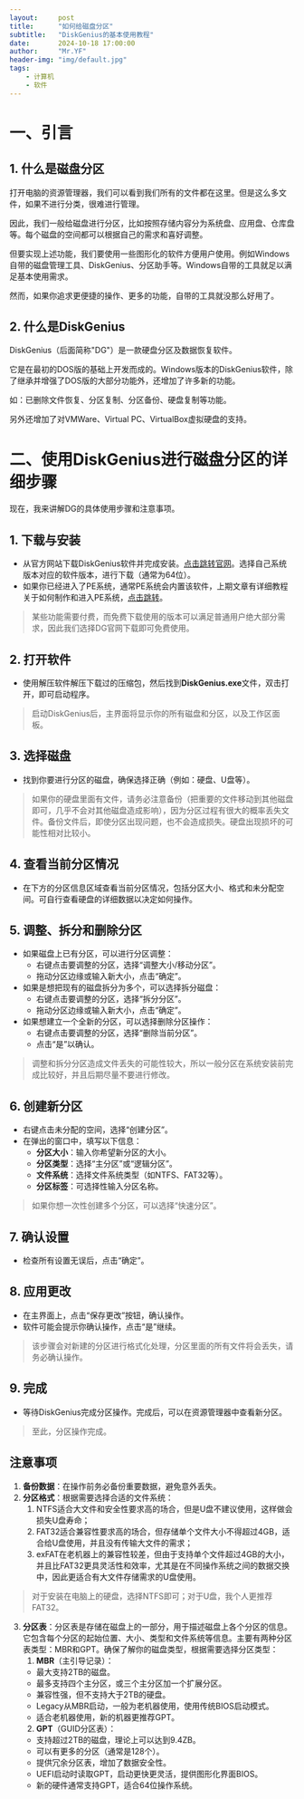 ```yaml
---
layout:     post
title:      "如何给磁盘分区"
subtitle:   "DiskGenius的基本使用教程"
date:       2024-10-18 17:00:00
author:     "Mr.YF"
header-img: "img/default.jpg"
tags:
    - 计算机
    - 软件
---
```


# 一、引言
## 1. 什么是磁盘分区
打开电脑的资源管理器，我们可以看到我们所有的文件都在这里。但是这么多文件，如果不进行分类，很难进行管理。

因此，我们一般给磁盘进行分区，比如按照存储内容分为系统盘、应用盘、仓库盘等。每个磁盘的空间都可以根据自己的需求和喜好调整。

但要实现上述功能，我们要使用一些图形化的软件方便用户使用。例如Windows自带的磁盘管理工具、DiskGenius、分区助手等。Windows自带的工具就足以满足基本使用需求。

然而，如果你追求更便捷的操作、更多的功能，自带的工具就没那么好用了。
## 2. 什么是DiskGenius
DiskGenius（后面简称"DG"）是一款硬盘分区及数据恢复软件。

它是在最初的DOS版的基础上开发而成的。Windows版本的DiskGenius软件，除了继承并增强了DOS版的大部分功能外，还增加了许多新的功能。

如：已删除文件恢复、分区复制、分区备份、硬盘复制等功能。

另外还增加了对VMWare、Virtual PC、VirtualBox虚拟硬盘的支持。

# 二、使用DiskGenius进行磁盘分区的详细步骤

现在，我来讲解DG的具体使用步骤和注意事项。

## 1. 下载与安装
- 从官方网站下载DiskGenius软件并完成安装。[点击跳转官网](https://www.diskgenius.cn/)。选择自己系统版本对应的软件版本，进行下载（通常为64位）。
- 如果你已经进入了PE系统，通常PE系统会内置该软件，上期文章有详细教程关于如何制作和进入PE系统，[点击跳转](https://my269yf.github.io/2024/10/13/WinInstall/)。
>某些功能需要付费，而免费下载使用的版本可以满足普通用户绝大部分需求，因此我们选择DG官网下载即可免费使用。

## 2. 打开软件
- 使用解压软件解压下载过的压缩包，然后找到**DiskGenius.exe**文件，双击打开，即可启动程序。
>启动DiskGenius后，主界面将显示你的所有磁盘和分区，以及工作区面板。

## 3. 选择磁盘
- 找到你要进行分区的磁盘，确保选择正确（例如：硬盘、U盘等）。
>如果你的硬盘里面有文件，请务必注意备份（把重要的文件移动到其他磁盘即可，几乎不会对其他磁盘造成影响），因为分区过程有很大的概率丢失文件。备份文件后，即使分区出现问题，也不会造成损失。硬盘出现损坏的可能性相对比较小。

## 4. 查看当前分区情况
- 在下方的分区信息区域查看当前分区情况，包括分区大小、格式和未分配空间。可自行查看硬盘的详细数据以决定如何操作。


## 5. 调整、拆分和删除分区
- 如果磁盘上已有分区，可以进行分区调整：
     - 右键点击要调整的分区，选择“调整大小/移动分区”。
     - 拖动分区边缘或输入新大小，点击“确定”。
- 如果是想把现有的磁盘拆分为多个，可以选择拆分磁盘：
     - 右键点击要调整的分区，选择“拆分分区”。
     - 拖动分区边缘或输入新大小，点击“确定”。
- 如果想建立一个全新的分区，可以选择删除分区操作：
     - 右键点击要调整的分区，选择“删除当前分区”。
     - 点击“是”以确认。
>调整和拆分分区造成文件丢失的可能性较大，所以一般分区在系统安装前完成比较好，并且后期尽量不要进行修改。

## 6. 创建新分区
   - 右键点击未分配的空间，选择“创建分区”。
   - 在弹出的窗口中，填写以下信息：
     - **分区大小**：输入你希望新分区的大小。
     - **分区类型**：选择“主分区”或“逻辑分区”。
     - **文件系统**：选择文件系统类型（如NTFS、FAT32等）。
     - **分区标签**：可选择性输入分区名称。
>如果你想一次性创建多个分区，可以选择“快速分区”。

## 7. 确认设置
   - 检查所有设置无误后，点击“确定”。

## 8. 应用更改
   - 在主界面上，点击“保存更改”按钮，确认操作。
   - 软件可能会提示你确认操作，点击“是”继续。
>该步骤会对新建的分区进行格式化处理，分区里面的所有文件将会丢失，请务必确认操作。

## 9. 完成
   - 等待DiskGenius完成分区操作。完成后，可以在资源管理器中查看新分区。
>至此，分区操作完成。

## 注意事项
1. **备份数据**：在操作前务必备份重要数据，避免意外丢失。
2. **分区格式**：根据需要选择合适的文件系统：
   1. NTFS适合大文件和安全性要求高的场合，但是U盘不建议使用，这样做会损失U盘寿命；
   2. FAT32适合兼容性要求高的场合，但存储单个文件大小不得超过4GB，适合给U盘使用，并且没有传输大文件的需求；
   3. exFAT在老机器上的兼容性较差，但由于支持单个文件超过4GB的大小，并且比FAT32更具灵活性和效率，尤其是在不同操作系统之间的数据交换中，因此更适合有大文件存储需求的U盘使用。
>对于安装在电脑上的硬盘，选择NTFS即可；对于U盘，我个人更推荐FAT32。
3. **分区表**：分区表是存储在磁盘上的一部分，用于描述磁盘上各个分区的信息。它包含每个分区的起始位置、大小、类型和文件系统等信息。主要有两种分区表类型：MBR和GPT。确保了解你的磁盘类型，根据需要选择分区类型：
   1. **MBR**（主引导记录）：
   - 最大支持2TB的磁盘。
   - 最多支持四个主分区，或三个主分区加一个扩展分区。
   - 兼容性强，但不支持大于2TB的硬盘。
   - Legacy从MBR启动，一般为老机器使用，使用传统BIOS启动模式。
   - 适合老机器使用，新的机器更推荐GPT。
   2. **GPT**（GUID分区表）： 
   - 支持超过2TB的磁盘，理论上可以达到9.4ZB。
   - 可以有更多的分区（通常是128个）。
   - 提供冗余分区表，增加了数据安全性。
   - UEFI启动时读取GPT，启动更快更灵活，提供图形化界面BIOS。
   - 新的硬件通常支持GPT，适合64位操作系统。